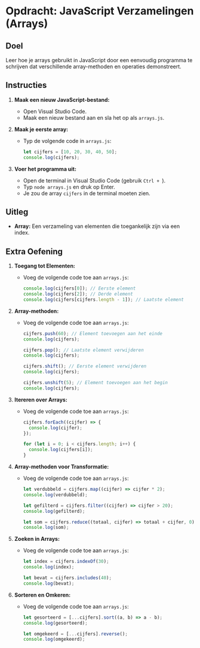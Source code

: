 # Opdracht: JavaScript Verzamelingen (Arrays)

## Doel
Leer hoe je arrays gebruikt in JavaScript door een eenvoudig programma te schrijven dat verschillende array-methoden en operaties demonstreert.

## Instructies
1. **Maak een nieuw JavaScript-bestand:**
   - Open Visual Studio Code.
   - Maak een nieuw bestand aan en sla het op als `arrays.js`.

2. **Maak je eerste array:**
   - Typ de volgende code in `arrays.js`:
     ```javascript
     let cijfers = [10, 20, 30, 40, 50];
     console.log(cijfers);
     ```

3. **Voer het programma uit:**
   - Open de terminal in Visual Studio Code (gebruik `Ctrl + `).
   - Typ `node arrays.js` en druk op Enter.
   - Je zou de array `cijfers` in de terminal moeten zien.

## Uitleg
- **Array:** Een verzameling van elementen die toegankelijk zijn via een index.

## Extra Oefening
1. **Toegang tot Elementen:**
   - Voeg de volgende code toe aan `arrays.js`:
     ```javascript
     console.log(cijfers[0]); // Eerste element
     console.log(cijfers[2]); // Derde element
     console.log(cijfers[cijfers.length - 1]); // Laatste element
     ```

2. **Array-methoden:**
   - Voeg de volgende code toe aan `arrays.js`:
     ```javascript
     cijfers.push(60); // Element toevoegen aan het einde
     console.log(cijfers);

     cijfers.pop(); // Laatste element verwijderen
     console.log(cijfers);

     cijfers.shift(); // Eerste element verwijderen
     console.log(cijfers);

     cijfers.unshift(5); // Element toevoegen aan het begin
     console.log(cijfers);
     ```

3. **Itereren over Arrays:**
   - Voeg de volgende code toe aan `arrays.js`:
     ```javascript
     cijfers.forEach((cijfer) => {
       console.log(cijfer);
     });

     for (let i = 0; i < cijfers.length; i++) {
       console.log(cijfers[i]);
     }
     ```

4. **Array-methoden voor Transformatie:**
   - Voeg de volgende code toe aan `arrays.js`:
     ```javascript
     let verdubbeld = cijfers.map((cijfer) => cijfer * 2);
     console.log(verdubbeld);

     let gefilterd = cijfers.filter((cijfer) => cijfer > 20);
     console.log(gefilterd);

     let som = cijfers.reduce((totaal, cijfer) => totaal + cijfer, 0);
     console.log(som);
     ```

5. **Zoeken in Arrays:**
   - Voeg de volgende code toe aan `arrays.js`:
     ```javascript
     let index = cijfers.indexOf(30);
     console.log(index);

     let bevat = cijfers.includes(40);
     console.log(bevat);
     ```

6. **Sorteren en Omkeren:**
   - Voeg de volgende code toe aan `arrays.js`:
     ```javascript
     let gesorteerd = [...cijfers].sort((a, b) => a - b);
     console.log(gesorteerd);

     let omgekeerd = [...cijfers].reverse();
     console.log(omgekeerd);
     ```